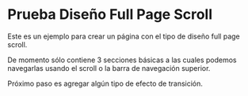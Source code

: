 <h1>Prueba Diseño Full Page Scroll</h1>

Este es un ejemplo para crear un página con el tipo de diseño full page scroll.

De momento sólo contiene 3 secciones básicas a las cuales podemos navegarlas usando el scroll o la barra de navegación superior.

Próximo paso es agregar algún tipo de efecto de transición.